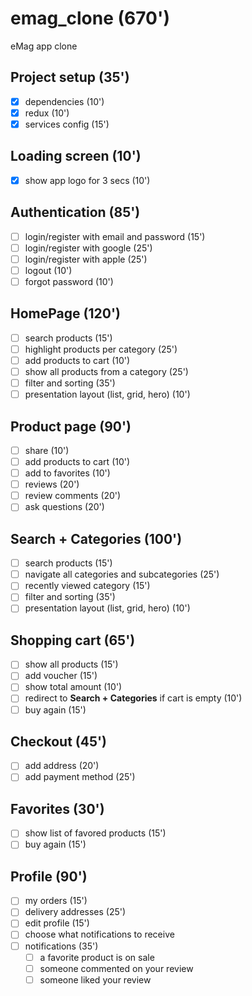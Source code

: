 # emag_clone (670')
eMag app clone

## Project setup (35')
* [x] dependencies (10')
* [x] redux (10')
* [x] services config (15')

## Loading screen (10')
* [x] show app logo for 3 secs (10')

## Authentication (85')
* [ ] login/register with email and password (15')
* [ ] login/register with google (25')
* [ ] login/register with apple (25')
* [ ] logout (10')
* [ ] forgot password (10')

## HomePage (120')
* [ ] search products (15')
* [ ] highlight products per category (25')
* [ ] add products to cart (10')
* [ ] show all products from a category (25')
* [ ] filter and sorting (35')
* [ ] presentation layout (list, grid, hero) (10')

## Product page (90')
* [ ] share (10')
* [ ] add products to cart (10')
* [ ] add to favorites (10')
* [ ] reviews (20')
* [ ] review comments (20')
* [ ] ask questions (20')

## Search + Categories (100')
* [ ] search products (15')
* [ ] navigate all categories and subcategories (25')
* [ ] recently viewed category (15')
* [ ] filter and sorting (35')
* [ ] presentation layout (list, grid, hero) (10')

## Shopping cart (65')
* [ ] show all products (15')
* [ ] add voucher (15')
* [ ] show total amount (10')
* [ ] redirect to **Search + Categories** if cart is empty (10')
* [ ] buy again (15')

## Checkout (45')
* [ ] add address (20')
* [ ] add payment method (25')

## Favorites (30')
* [ ] show list of favored products (15')
* [ ] buy again (15')

## Profile (90')
* [ ] my orders (15')
* [ ] delivery addresses (25')
* [ ] edit profile (15')
* [ ] choose what notifications to receive
* [ ] notifications (35')
    * [ ] a favorite product is on sale
    * [ ] someone commented on your review
    * [ ] someone liked your review
